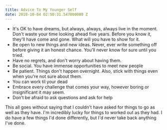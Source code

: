 ```yaml
---
title: Advice To My Younger Self
date: 2018-10-04 02:50:31.547000000 Z
---
```


* It's OK to have dreams, but always, always, always live in the moment. Don't waste your time looking ahead five years. Before you know it, they'll have come and gone. What will you have to show for it.
* Be open to new things and new ideas. Never, ever write something off before giving it an honest chance. You'll never know for sure until you tried.
* Have no regrets, and don't worry about having them.
* Be social. You have immense opportunities to meet new people
* Be patient. Things don't happen overnight. Also, stick with things even when you're not sure about them.
* You can work til your dead
* Embrace every challenge that comes your way, however boring or insignificant it may seem.
* Don't be afraid to ask questions and ask for help

This all goes without saying that I couldn't have asked for things to go as well as they have. I'm incredibly lucky for things to worked out as they had. I do have a few things I'd done differently, but I'd never take back anything I've done.
